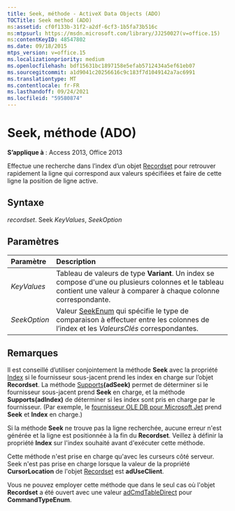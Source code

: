```yaml
---
title: Seek, méthode - ActiveX Data Objects (ADO)
TOCTitle: Seek method (ADO)
ms:assetid: cf0f133b-31f2-a2df-6cf3-1b5fa73b516c
ms:mtpsurl: https://msdn.microsoft.com/library/JJ250027(v=office.15)
ms:contentKeyID: 48547802
ms.date: 09/18/2015
mtps_version: v=office.15
ms.localizationpriority: medium
ms.openlocfilehash: bdf15631bc1897158e5efab5712434a5ef61eb07
ms.sourcegitcommit: a1d9041c20256616c9c183f7d1049142a7ac6991
ms.translationtype: MT
ms.contentlocale: fr-FR
ms.lasthandoff: 09/24/2021
ms.locfileid: "59580874"
---
```

# <a name="seek-method-ado"></a>Seek, méthode (ADO)

**S’applique à** : Access 2013, Office 2013

Effectue une recherche dans l’index d’un objet [Recordset](recordset-object-ado.md) pour retrouver rapidement la ligne qui correspond aux valeurs spécifiées et faire de cette ligne la position de ligne active.

## <a name="syntax"></a>Syntaxe

*recordset*. Seek *KeyValues*, *SeekOption*

## <a name="parameters"></a>Paramètres

|Paramètre|Description|
|:--------|:----------|
|*KeyValues* |Tableau de valeurs de type **Variant**. Un index se compose d'une ou plusieurs colonnes et le tableau contient une valeur à comparer à chaque colonne correspondante.|
|*SeekOption* |Valeur [SeekEnum](seekenum.md) qui spécifie le type de comparaison à effectuer entre les colonnes de l’index et les *ValeursClés* correspondantes.|

## <a name="remarks"></a>Remarques

Il est conseillé d’utiliser conjointement la méthode **Seek** avec la propriété [Index](index-property-ado.md) si le fournisseur sous-jacent prend les index en charge sur l’objet **Recordset**. La méthode [Supports](supports-method-ado.md)**(adSeek)** permet de déterminer si le fournisseur sous-jacent prend **Seek** en charge, et la méthode **Supports(adIndex)** de déterminer si les index sont pris en charge par le fournisseur. (Par exemple, le [fournisseur OLE DB pour Microsoft Jet](microsoft-ole-db-provider-for-microsoft-jet.md) prend **Seek** et **Index** en charge.)

Si la méthode **Seek** ne trouve pas la ligne recherchée, aucune erreur n'est générée et la ligne est positionnée à la fin du **Recordset**. Veillez à définir la propriété **Index** sur l'index souhaité avant d'exécuter cette méthode.

Cette méthode n'est prise en charge qu'avec les curseurs côté serveur. Seek n'est pas prise en charge lorsque la valeur de la propriété **CursorLocation** de l'objet [Recordset](cursorlocation-property-ado.md) est **adUseClient**.

Vous ne pouvez employer cette méthode que dans le seul cas où l'objet **Recordset** a été ouvert avec une valeur [adCmdTableDirect](commandtypeenum.md) pour **CommandTypeEnum**.

